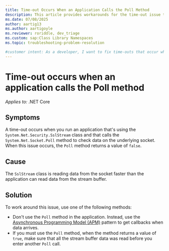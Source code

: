 ```yaml
---
title: Time-out Occurs When an Application Calls the Poll Method
description: This article provides workarounds for the time-out issue that occurs when an application calls the Poll method.
ms.date: 07/08/2025
author: aartig13
ms.author: aartigoyle
ms.reviewer: roriddle, dev_triage
ms.custom: sap:Class Library Namespaces
ms.topic: troubleshooting-problem-resolution

#customer intent: As a developer, I want to fix time-outs that occur when my application calls the Poll method so that my application doesn't hang or lose socket data.
---
```

# Time-out occurs when an application calls the Poll method

_Applies to:_ .NET Core

## Symptoms

A time-out occurs when you run an application that's using the `System.Net.Security.SslStream` class and that calls the `System.Net.Socket.Poll` method to check data on the underlying socket. When this issue occurs, the `Poll` method returns a value of `false`.

## Cause

The `SslStream` class is reading data from the socket faster than the application can read data from the stream buffer.

## Solution

To work around this issue, use one of the following methods:

- Don't use the `Poll` method in the application. Instead, use the [Asynchronous Programming Model (APM)](/dotnet/standard/asynchronous-programming-patterns/asynchronous-programming-model-apm) pattern to get callbacks when data arrives.
- If you must use the `Poll` method, when the method returns a value of `true`, make sure that all the stream buffer data was read before you enter another `Poll` call.
